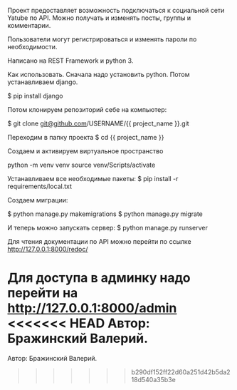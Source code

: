 Проект предоставляет возможность подключаться к социальной сети Yatube по API.
Можно получать и изменять посты, группы и комментарии.

Пользователи могут регистрироваться и изменять пароли по необходимости.

Написано на REST Framework и python 3.

Как использовать. Сначала надо установить python. Потом устанавливаем django.

$ pip install django

Потом клонируем репозиторий себе на компьютер:

$ git clone git@github.com/USERNAME/{{ project_name }}.git

Переходим в папку проекта $ cd {{ project_name }}

Создаем и активируем виртуальное пространство

python -m venv venv source venv/Scripts/activate

Устанавливаем все необходимые пакеты:
$ pip install -r requirements/local.txt

Создаем миграции:

$ python manage.py makemigrations
$ python manage.py migrate

И теперь можно запускать сервер:
$ python manage.py runserver

Для чтения документации по API можно перейти по ссылке http://127.0.0.1:8000/redoc/

Для доступа в админку надо перейти на http://127.0.0.1:8000/admin
<<<<<<< HEAD
Автор: Бражинский Валерий.
=======

Автор: Бражинский Валерий.
>>>>>>> b290df152ff22d60a251d42b5da218d540a35b3e
